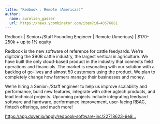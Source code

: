 ```yaml
---
title: "Redbook : Remote (Americas)"
author:
  name: aurelien_gasser
  url: https://news.ycombinator.com/item?id=40676881
---
```

Redbook | Senior+&#x2F;Staff Founding Engineer | Remote (Americas) | $170-250k + up to 1% equity

Redbook is the new software of reference for cattle feedyards. We&#x27;re digitizing the $90B cattle industry, the largest vertical in agriculture. We have built the only cloud-based product in the industry that connects field operations and financials. The market is resonating with our solution with a backlog of go-lives and almost 50 customers using the product. We plan to completely change how farmers manage their businesses and money.

We&#x27;re hiring a Senior+&#x2F;Staff engineer to help us improve scalability and performance, build new features, integrate with other agtech products, and lead technical projects. Upcoming projects include integrating feedyard software and hardware, performance improvement, user-facing RBAC, fintech offerings, and much more!

<a href="https:&#x2F;&#x2F;app.dover.io&#x2F;apply&#x2F;redbook-software-inc&#x2F;22718623-9e9b-4a23-98ac-10ee9f3269b3" rel="nofollow">https:&#x2F;&#x2F;app.dover.io&#x2F;apply&#x2F;redbook-software-inc&#x2F;22718623-9e9...</a>
